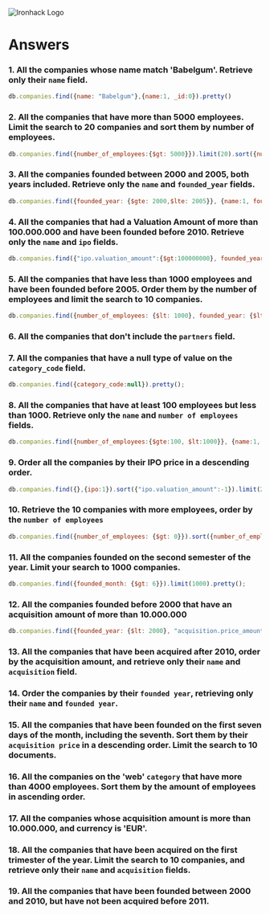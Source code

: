 ![Ironhack Logo](https://i.imgur.com/1QgrNNw.png)

# Answers

### 1. All the companies whose name match 'Babelgum'. Retrieve only their `name` field.

~~~javascript
db.companies.find({name: "Babelgum"},{name:1, _id:0}).pretty()
~~~
### 2. All the companies that have more than 5000 employees. Limit the search to 20 companies and sort them by **number of employees**.

~~~javascript
db.companies.find({number_of_employees:{$gt: 5000}}).limit(20).sort({number_of_employees: 1}).pretty()
~~~

### 3. All the companies founded between 2000 and 2005, both years included. Retrieve only the `name` and `founded_year` fields.

~~~javascript
db.companies.find({founded_year: {$gte: 2000,$lte: 2005}}, {name:1, founded_year:1, _id:0}).pretty()
~~~

### 4. All the companies that had a Valuation Amount of more than 100.000.000 and have been founded before 2010. Retrieve only the `name` and `ipo` fields.

~~~javascript
db.companies.find({"ipo.valuation_amount":{$gt:100000000}, founded_year:{$lt:2010}}, {name:1, ipo:1, _id:0}).pretty();
~~~


### 5. All the companies that have less than 1000 employees and have been founded before 2005. Order them by the number of employees and limit the search to 10 companies.

<!-- Your Code Goes Here -->
~~~javascript
db.companies.find({number_of_employees: {$lt: 1000}, founded_year: {$lt:2005}}).limit(10).sort({number_of_employees:1}).pretty()
~~~

### 6. All the companies that don't include the `partners` field.

<!-- Your Code Goes Here -->

### 7. All the companies that have a null type of value on the `category_code` field.

~~~javascript
db.companies.find({category_code:null}).pretty();
~~~

### 8. All the companies that have at least 100 employees but less than 1000. Retrieve only the `name` and `number of employees` fields.

~~~javascript
db.companies.find({number_of_employees:{$gte:100, $lt:1000}}, {name:1, number_of_employees:1, _id:0}).pretty();
~~~

### 9. Order all the companies by their IPO price in a descending order.

~~~javascript
db.companies.find({},{ipo:1}).sort({"ipo.valuation_amount":-1}).limit(20).pretty();
~~~

### 10. Retrieve the 10 companies with more employees, order by the `number of employees`

~~~javascript
db.companies.find({number_of_employees: {$gt: 0}}).sort({number_of_employees:-1}).limit(10).pretty();
~~~

### 11. All the companies founded on the second semester of the year. Limit your search to 1000 companies.

<!-- Your Code Goes Here -->
~~~javascript
db.companies.find({founded_month: {$gt: 6}}).limit(1000).pretty();
~~~

### 12. All the companies founded before 2000 that have an acquisition amount of more than 10.000.000

~~~javascript
db.companies.find({founded_year: {$lt: 2000}, "acquisition.price_amount":{$gt:10000000}}).pretty();
~~~

### 13. All the companies that have been acquired after 2010, order by the acquisition amount, and retrieve only their `name` and `acquisition` field.

<!-- Your Code Goes Here -->

### 14. Order the companies by their `founded year`, retrieving only their `name` and `founded year`.

<!-- Your Code Goes Here -->

### 15. All the companies that have been founded on the first seven days of the month, including the seventh. Sort them by their `acquisition price` in a descending order. Limit the search to 10 documents.

<!-- Your Code Goes Here -->

### 16. All the companies on the 'web' `category` that have more than 4000 employees. Sort them by the amount of employees in ascending order.

<!-- Your Code Goes Here -->

### 17. All the companies whose acquisition amount is more than 10.000.000, and currency is 'EUR'.

<!-- Your Code Goes Here -->

### 18. All the companies that have been acquired on the first trimester of the year. Limit the search to 10 companies, and retrieve only their `name` and `acquisition` fields.

<!-- Your Code Goes Here -->

### 19. All the companies that have been founded between 2000 and 2010, but have not been acquired before 2011.

<!-- Your Code Goes Here -->
